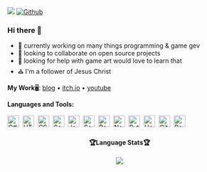 ![](https://visitor-badge.laobi.icu/badge?page_id=cazterk.cazterk) [![Github](https://img.shields.io/github/followers/cazterk?label=Follow&style=social)](https://github.com/cazterk)

### Hi there 👋
- 🔭 currently working on many things programming & game gev 
- 👯 looking to collaborate on open source projects
- 🤔 looking for help with game art would love to learn that
- ⛪ I'm a follower of Jesus Christ 

**My Work**🖥️: [blog](https://www.terklog.com/) • [itch.io](https://cazterk.itch.io/) • [youtube](https://www.youtube.com/c/cazterk) 

**Languages and Tools:**  
<br/>
<img align="left" alt="C#" width="26px" src="https://cdn.jsdelivr.net/gh/devicons/devicon/icons/csharp/csharp-original.svg#dark-mode-only" style="padding-right:5px;" />
<img align="left" alt="HTML5" width="26px" src="https://cdn.jsdelivr.net/gh/devicons/devicon/icons/html5/html5-original.svg#light-mode-only" style="padding-right:5px;" />
<img align="left" alt="CSS3" width="26px" src="https://cdn.jsdelivr.net/gh/devicons/devicon/icons/css3/css3-original.svg#dark-mode-only" style="padding-right:5px;" />
<img align="left" alt="Sass" width="26px" src="https://cdn.jsdelivr.net/gh/devicons/devicon/icons/sass/sass-original.svg#light-mode-only" style="padding-right:5px;" />
<img align="left" alt="JavaScript" width="26px" src="https://cdn.jsdelivr.net/gh/devicons/devicon/icons/javascript/javascript-original.svg#dark-mode-only" style="padding-right:5px;" />
<img align="left" alt="Sass" width="26px" src="https://cdn.jsdelivr.net/gh/devicons/devicon/icons/sass/sass-original.svg#light-mode-only" style="padding-right:5px;" />
<img align="left" alt="React" width="26px" src="https://cdn.jsdelivr.net/gh/devicons/devicon/icons/react/react-original.svg#dark-mode-only" style="padding-right:5px;" />
<img align="left" alt="NodeJS" width="26px" src="https://cdn.jsdelivr.net/gh/devicons/devicon/icons/nodejs/nodejs-original-wordmark.svg#dark-mode-only" style="padding-right:5px;" />
<img align="left" alt="Python" width="26px" src="https://cdn.jsdelivr.net/gh/devicons/devicon/icons/python/python-original.svg#dark-mode-only" style="padding-right:5px;" />
<img align="left" alt="Unity" width="26px" src="https://cdn.jsdelivr.net/gh/devicons/devicon/icons/unity/unity-original.svg#dark-mode-only" style="padding-right:5px;" />
<img align="left" alt="Git" width="26px" src="https://cdn.jsdelivr.net/gh/devicons/devicon/icons/git/git-original.svg#dark-mode-only" style="padding-right:5px;" />
<img align="left" alt="Bash" width="26px" src="https://cdn.jsdelivr.net/gh/devicons/devicon/icons/bash/bash-plain.svg#dark-mode-only" style="padding-right:5px;" />

<br/>



<h4 align="center">🏆Language Stats🏆<h4>
<p align="center" >
        <img src="https://github-readme-stats.vercel.app/api/top-langs/?username=cazterk&hide_border=true&theme=tokyonight&layout=compact">                                                                                              
</p >



